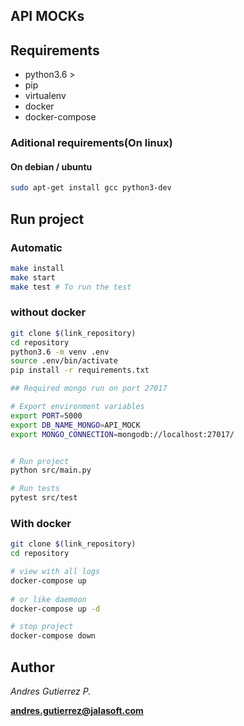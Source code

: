 ## API MOCKs

## Requirements

+ python3.6 >
+ pip
+ virtualenv
+ docker
+ docker-compose

### Aditional requirements(On linux)
#### On debian / ubuntu
```bash
sudo apt-get install gcc python3-dev
```
## Run project
### Automatic
```bash
make install
make start
make test # To run the test
```
### without docker
```bash
git clone $(link_repository)
cd repository
python3.6 -m venv .env
source .env/bin/activate
pip install -r requirements.txt

## Required mongo run on port 27017

# Export environment variables
export PORT=5000
export DB_NAME_MONGO=API_MOCK
export MONGO_CONNECTION=mongodb://localhost:27017/


# Run project
python src/main.py

# Run tests
pytest src/test
```

### With docker
```bash
git clone $(link_repository)
cd repository

# view with all logs
docker-compose up
 
# or like daemoon
docker-compose up -d

# stop project
docker-compose down
```

## Author

_Andres Gutierrez P._

**andres.gutierrez@jalasoft.com**
